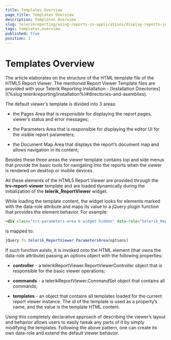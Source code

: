 ```yaml
---
title: Templates Overview
page_title: Templates Overview 
description: Templates Overview
slug: telerikreporting/using-reports-in-applications/display-reports-in-applications/web-application/html5-report-viewer/customizing/styling-and-appearance/templates-overview
tags: templates,overview
published: True
position: 1
---
```


# Templates Overview

The article elaborates on the structure of the HTML template file of the HTML5 Report Viewer. The mentioned Report Viewer Template files are provided with your Telerik Reporting Installation - [Installation Directories]({%slug telerikreporting/installation%}#directories-and-asemblies). 

The default viewer's template is divided into 3 areas:

* the Pages Area that is responsible for displaying the report pages, viewer’s status and error messages;

* the Parameters Area that is responsible for displaying the editor UI for the visible report parameters;

* the Document Map Area that displays the report’s document map and allows navigation in its content;

Besides these three areas the viewer template contains top and side menus that provide the basic tools for navigating into the reports when the viewer is rendered on desktop or mobile devices. 

All these elements of the HTML5 Report Viewer are provided through the __trv-report-viewer__ template and are loaded dynamically during the initialization of the __telerik_ReportViewer__ widget. 

While loading the template content, the widget looks for elements marked with the data-role attribute and maps its value to a jQuery plugin function that provides the element behavior. For example: 

````HTML
<div class="trv-parameters-area k-widget hidden" data-role="telerik_ReportViewer_ParametersArea"> … </div>
````


is mapped to:

````JavaScript
jQuery.fn.telerik_ReportViewer_ParametersArea(options)
````


If such function exists, it is invoked onto the HTML element (that owns the data-role attribute) passing an options object with the following properties: 

* __controller__ - a telerikReportViewer.ReportViewerController object that is responsible for the basic viewer operations; 

* __commands__ - a telerikReportViewer.CommandSet object that contains all commands; 

* __templates__ - an object that contains all templates loaded for the current report viewer instance. The id of the template is used as a property’s name, and the value is the template HTML content. 

Using this completely declarative approach of describing the viewer’s layout and behavior allows users to easily tweak any parts of it by simply modifying the templates. Following the above pattern, one can create its own data-role and extend the default viewer behavior.
